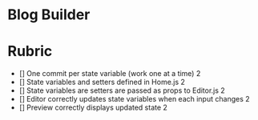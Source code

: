 # Blog Builder

# Rubric

- [] One commit per state variable (work one at a time) 2
- [] State variables and setters defined in Home.js 2
- [] State variables are setters are passed as props to Editor.js 2
- [] Editor correctly updates state variables when each input changes 2
- [] Preview correctly displays updated state 2
